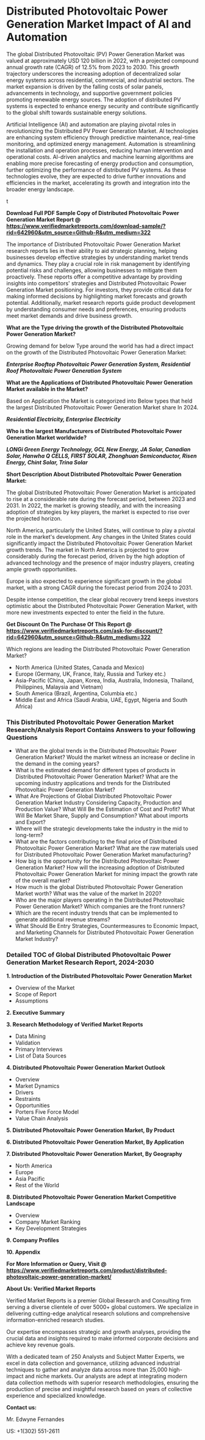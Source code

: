 <meta name="title" content="Global Distributed Photovoltaic Power Generation Market Impact of AI and Automation"><meta name="description" content="The global Distributed Photovoltaic (PV) Power Generation Market was valued at approximately USD 120 billion in 2022, with a projected compound annual growth rate (CAG"><meta name="title" content="Distributed Photovoltaic Power Generation Market Size, Share, Scope, Trends, Growth, Opportunities, Analysis, Forecast"><h1>Distributed Photovoltaic Power Generation Market Impact of AI and Automation</h1><p>The global Distributed Photovoltaic (PV) Power Generation Market was valued at approximately USD 120 billion in 2022, with a projected compound annual growth rate (CAGR) of 12.5% from 2023 to 2030. This growth trajectory underscores the increasing adoption of decentralized solar energy systems across residential, commercial, and industrial sectors. The market expansion is driven by the falling costs of solar panels, advancements in technology, and supportive government policies promoting renewable energy sources. The adoption of distributed PV systems is expected to enhance energy security and contribute significantly to the global shift towards sustainable energy solutions.</p><p>Artificial Intelligence (AI) and automation are playing pivotal roles in revolutionizing the Distributed PV Power Generation Market. AI technologies are enhancing system efficiency through predictive maintenance, real-time monitoring, and optimized energy management. Automation is streamlining the installation and operation processes, reducing human intervention and operational costs. AI-driven analytics and machine learning algorithms are enabling more precise forecasting of energy production and consumption, further optimizing the performance of distributed PV systems. As these technologies evolve, they are expected to drive further innovations and efficiencies in the market, accelerating its growth and integration into the broader energy landscape.</p>t</p><p id="" class=""><strong>Download Full PDF Sample Copy of Distributed Photovoltaic Power Generation Market Report @ <a href="https://www.verifiedmarketreports.com/download-sample/?rid=642960&utm_source=Github-R&utm_medium=322" target="_blank">https://www.verifiedmarketreports.com/download-sample/?rid=642960&utm_source=Github-R&utm_medium=322</a></strong></p><p>The importance of&nbsp;Distributed Photovoltaic Power Generation Market research reports lies in their ability to aid strategic planning, helping businesses develop effective strategies by understanding market trends and dynamics. They play a crucial role in risk management by identifying potential risks and challenges, allowing businesses to mitigate them proactively. These reports offer a competitive advantage by providing insights into competitors' strategies and Distributed Photovoltaic Power Generation Market positioning. For investors, they provide critical data for making informed decisions by highlighting market forecasts and growth potential. Additionally, market research reports guide product development by understanding consumer needs and preferences, ensuring products meet market demands and drive business growth.</p><p><strong>What are the&nbsp;Type driving the growth of the Distributed Photovoltaic Power Generation Market?</strong></p><p id="" class="">Growing demand for below Type around the world has had a direct impact on the growth of the Distributed Photovoltaic Power Generation Market:</p><em><strong>Enterprise Rooftop Photovoltaic Power Generation System, Residential Roof Photovoltaic Power Generation System</strong></em></p><strong>What are the&nbsp;Applications&nbsp;of Distributed Photovoltaic Power Generation Market available in the Market?</strong></p><p id="" class="">Based on Application the Market is categorized into Below types that held the largest Distributed Photovoltaic Power Generation Market share In 2024.</p><em><strong>Residential Electricity, Enterprise Electricity</strong></em></p><strong>Who is the largest Manufacturers of Distributed Photovoltaic Power Generation Market worldwide?</strong></p><p><em><strong>LONGi Green Energy Technology, GCL New Energy, JA Solar, Canadian Solar, Hanwha Q CELLS, FIRST SOLAR, Zhonghuan Semiconductor, Risen Energy, Chint Solar, Trina Solar</strong></em></p><p id="" class=""><strong>Short Description About Distributed Photovoltaic Power Generation Market:</strong></p><p>The global Distributed Photovoltaic Power Generation Market is anticipated to rise at a considerable rate during the forecast period, between 2023 and 2031. In 2022, the market is growing steadily, and with the increasing adoption of strategies by key players, the market is expected to rise over the projected horizon.</p><p>North America, particularly the United States, will continue to play a pivotal role in the market's development. Any changes in the United States could significantly impact the Distributed Photovoltaic Power Generation Market growth trends. The market in North America is projected to grow considerably during the forecast period, driven by the high adoption of advanced technology and the presence of major industry players, creating ample growth opportunities.</p><p>Europe is also expected to experience significant growth in the global market, with a strong CAGR during the forecast period from 2024 to 2031.</p><p>Despite intense competition, the clear global recovery trend keeps investors optimistic about the Distributed Photovoltaic Power Generation Market, with more new investments expected to enter the field in the future.</p><p id="" class=""><strong>Get Discount On The Purchase Of This Report @ <a href="https://www.verifiedmarketreports.com/ask-for-discount/?rid=642960&utm_source=Github-R&utm_medium=322" target="_blank">https://www.verifiedmarketreports.com/ask-for-discount/?rid=642960&utm_source=Github-R&utm_medium=322</a></strong></p>Which regions are leading the Distributed Photovoltaic Power Generation Market?</p><ul><li>North America (United States, Canada and Mexico)</li><li>Europe (Germany, UK, France, Italy, Russia and Turkey etc.)</li><li>Asia-Pacific (China, Japan, Korea, India, Australia, Indonesia, Thailand, Philippines, Malaysia and Vietnam)</li><li>South America (Brazil, Argentina, Columbia etc.)</li><li>Middle East and Africa (Saudi Arabia, UAE, Egypt, Nigeria and South Africa)</li></ul><h3 id="" class="">This Distributed Photovoltaic Power Generation Market Research/Analysis Report Contains Answers to your following Questions</h3><ul><li>What are the global trends in the Distributed Photovoltaic Power Generation Market? Would the market witness an increase or decline in the demand in the coming years?</li><li>What is the estimated demand for different types of products in Distributed Photovoltaic Power Generation Market? What are the upcoming industry applications and trends for the Distributed Photovoltaic Power Generation Market?</li><li>What Are Projections of Global Distributed Photovoltaic Power Generation Market Industry Considering Capacity, Production and Production Value? What Will Be the Estimation of Cost and Profit? What Will Be Market Share, Supply and Consumption? What about imports and Export?</li><li>Where will the strategic developments take the industry in the mid to long-term?</li><li>What are the factors contributing to the final price of Distributed Photovoltaic Power Generation Market? What are the raw materials used for Distributed Photovoltaic Power Generation Market manufacturing?</li><li>How big is the opportunity for the Distributed Photovoltaic Power Generation Market? How will the increasing adoption of Distributed Photovoltaic Power Generation Market for mining impact the growth rate of the overall market?</li><li>How much is the global Distributed Photovoltaic Power Generation Market worth? What was the value of the market In 2020?</li><li>Who are the major players operating in the Distributed Photovoltaic Power Generation Market? Which companies are the front runners?</li><li>Which are the recent industry trends that can be implemented to generate additional revenue streams?</li><li>What Should Be Entry Strategies, Countermeasures to Economic Impact, and Marketing Channels for Distributed Photovoltaic Power Generation Market Industry?</li></ul><h3 id="" class="">Detailed TOC of Global Distributed Photovoltaic Power Generation Market Research Report, 2024-2030</h3><p id="" class=""><strong>1. Introduction of the Distributed Photovoltaic Power Generation Market</strong></p><ul><li>Overview of the Market</li><li>Scope of Report</li><li>Assumptions</li></ul><p id="" class=""><strong>2. Executive Summary</strong></p><p id="" class=""><strong>3. Research Methodology of Verified Market Reports</strong></p><ul><li>Data Mining</li><li>Validation</li><li>Primary Interviews</li><li>List of Data Sources</li></ul><p id="" class=""><strong>4. Distributed Photovoltaic Power Generation Market Outlook</strong></p><ul><li>Overview</li><li>Market Dynamics</li><li>Drivers</li><li>Restraints</li><li>Opportunities</li><li>Porters Five Force Model</li><li>Value Chain Analysis</li></ul><p id="" class=""><strong>5. Distributed Photovoltaic Power Generation Market, By Product</strong></p><p id="" class=""><strong>6. Distributed Photovoltaic Power Generation Market, By Application</strong></p><p id="" class=""><strong>7. Distributed Photovoltaic Power Generation Market, By Geography</strong></p><ul><li>North America</li><li>Europe</li><li>Asia Pacific</li><li>Rest of the World</li></ul><p id="" class=""><strong>8. Distributed Photovoltaic Power Generation Market Competitive Landscape</strong></p><ul><li>Overview</li><li>Company Market Ranking</li><li>Key Development Strategies</li></ul><p id="" class=""><strong>9. Company Profiles</strong></p><p id="" class=""><strong>10. Appendix</strong></p><p id="" class=""><strong>For More Information or Query, Visit @ <a href="https://www.verifiedmarketreports.com/product/distributed-photovoltaic-power-generation-market/" target="_blank">https://www.verifiedmarketreports.com/product/distributed-photovoltaic-power-generation-market/</a></strong></p><p id="" class=""><strong>About Us: Verified Market Reports</strong></p><p id="" class="">Verified Market Reports is a premier Global Research and Consulting firm serving a diverse clientele of over 5000+ global customers. We specialize in delivering cutting-edge analytical research solutions and comprehensive information-enriched research studies.</p><p id="" class="">Our expertise encompasses strategic and growth analyses, providing the crucial data and insights required to make informed corporate decisions and achieve key revenue goals.</p><p id="" class="">With a dedicated team of 250 Analysts and Subject Matter Experts, we excel in data collection and governance, utilizing advanced industrial techniques to gather and analyze data across more than 25,000 high-impact and niche markets. Our analysts are adept at integrating modern data collection methods with superior research methodologies, ensuring the production of precise and insightful research based on years of collective experience and specialized knowledge.</p><p id="" class=""><strong>Contact us:</strong></p><p id="" class="">Mr. Edwyne Fernandes</p><p id="" class="">US: +1(302) 551-2611</p>